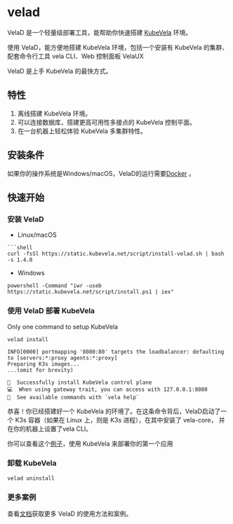 # velad

VelaD 是一个轻量级部署工具，能帮助你快速搭建 [KubeVela](https://github.com/kubevela/kubevela) 环境。

使用 VelaD，能方便地搭建 KubeVela 环境，包括一个安装有 KubeVela 的集群、配套命令行工具 vela CLI、Web 控制面板 VelaUX

VelaD 是上手 KubeVela 的最快方式。

## 特性

1. 离线搭建 KubeVela 环境。
2. 可以连接数据库，搭建更高可用性多接点的 KubeVela 控制平面。
3. 在一台机器上轻松体验 KubeVela 多集群特性。

## 安装条件

如果你的操作系统是Windows/macOS，VelaD的运行需要[Docker](https://www.docker.com/products/docker-desktop/) 。

## 快速开始

### 安装 VelaD

- Linux/macOS
```shell
```shell
curl -fsSl https://static.kubevela.net/script/install-velad.sh | bash -s 1.4.0
```

- Windows
```shell
powershell -Command "iwr -useb https://static.kubevela.net/script/install.ps1 | iex"
```

### 使用 VelaD 部署 KubeVela

Only one command to setup KubeVela

```shell
velad install
```
```shell
INFO[0000] portmapping '8080:80' targets the loadbalancer: defaulting to [servers:*:proxy agents:*:proxy] 
Preparing K3s images...
...(omit for brevity)

🚀  Successfully install KubeVela control plane
💻  When using gateway trait, you can access with 127.0.0.1:8080
🔭  See available commands with `vela help`
```
恭喜！你已经搭建好一个 KubeVela 的环境了。在这条命令背后，VelaD启动了一个 K3s 容器（如果在 Linux 上，则是 K3s 进程），在其中安装了 vela-core，
并在你的机器上设置了vela CLI。

你可以查看这个[例子](01.simple.md)，使用 KubeVela 来部署你的第一个应用

### 卸载 KubeVela

```shell
velad uninstall
```

### 更多案例

查看[文档](../docs)获取更多 VelaD 的使用方法和案例。

